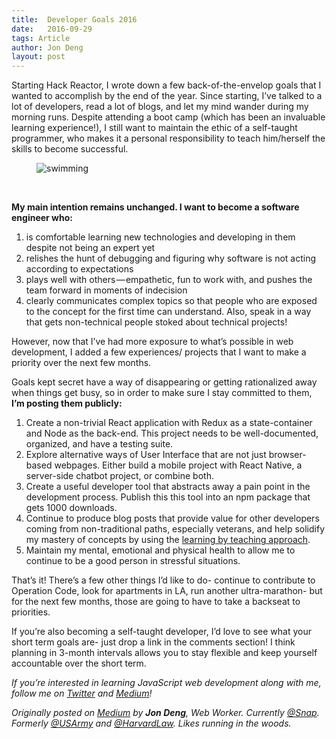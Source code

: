 ```yaml
---
title:  Developer Goals 2016
date:   2016-09-29
tags: Article
author: Jon Deng
layout: post
---
```

Starting Hack Reactor, I wrote down a few back-of-the-envelop goals that I wanted to accomplish by the end of the year. Since starting, I’ve talked to a lot of developers, read a lot of blogs, and let my mind wander during my morning runs. Despite attending a boot camp (which has been an invaluable learning experience!), I still want to maintain the ethic of a self-taught programmer, who makes it a personal responsibility to teach him/herself the skills to become successful.

<figure class="image-container">
    <img src="https://cdn-images-1.medium.com/max/800/1*1p7dfw_YO5WkNgEIU3Nipg.jpeg" alt="swimming"/>
</figure>
<br>

**My main intention remains unchanged. I want to become a software engineer who:**

1. is comfortable learning new technologies and developing in them despite not being an expert yet
2. relishes the hunt of debugging and figuring why software is not acting according to expectations
3. plays well with others — empathetic, fun to work with, and pushes the team forward in moments of indecision
4. clearly communicates complex topics so that people who are exposed to the concept for the first time can understand. Also, speak in a way that gets non-technical people stoked about technical projects!

However, now that I’ve had more exposure to what’s possible in web development, I added a few experiences/ projects that I want to make a priority over the next few months.

Goals kept secret have a way of disappearing or getting rationalized away when things get busy, so in order to make sure I stay committed to them, **I’m posting them publicly:**

1. Create a non-trivial React application with Redux as a state-container and Node as the back-end. This project needs to be well-documented, organized, and have a testing suite.
2. Explore alternative ways of User Interface that are not just browser-based webpages. Either build a mobile project with React Native, a server-side chatbot project, or combine both.
3. Create a useful developer tool that abstracts away a pain point in the development process. Publish this this tool into an npm package that gets 1000 downloads.
4. Continue to produce blog posts that provide value for other developers coming from non-traditional paths, especially veterans, and help solidify my mastery of concepts by using the [learning by teaching approach](https://www.wikiwand.com/en/Learning_by_teaching).
5. Maintain my mental, emotional and physical health to allow me to continue to be a good person in stressful situations.

That’s it! There’s a few other things I’d like to do- continue to contribute to Operation Code, look for apartments in LA, run another ultra-marathon- but for the next few months, those are going to have to take a backseat to priorities.

If you’re also becoming a self-taught developer, I’d love to see what your short term goals are- just drop a link in the comments section! I think planning in 3-month intervals allows you to stay flexible and keep yourself accountable over the short term.

*If you’re interested in learning JavaScript web development along with me, follow me on [Twitter](https://twitter.com/jondeng) and [Medium](https://medium.com/@JonDeng)!*

_Originally posted on [Medium](https://medium.com/operation-code/developer-goals-2016-2a2b3e660714#.xhn4g125c) by **Jon Deng**, Web Worker. Currently [@Snap](http://twitter.com/Snap). Formerly [@USArmy](http://twitter.com/USArmy) and [@HarvardLaw](http://twitter.com/HarvardLaw). Likes running in the woods._